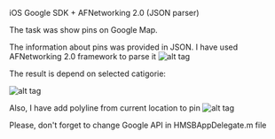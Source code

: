 iOS Google SDK + AFNetworking 2.0 (JSON parser)

The task was show pins on Google Map.

The information about pins was provided in JSON. I have used AFNetworking 2.0 framework to parse it
![alt tag](http://habrastorage.org/storage3/fcb/73b/eeb/fcb73beebc3a2e937f4a5e1d469cf0d0.png)

The result is depend on selected catigorie:

![alt tag](http://habrastorage.org/storage3/78f/994/7fe/78f9947fec08373645862ad0d152b3ec.png)

Also, I have add polyline from current location to pin
![alt tag](http://habrastorage.org/storage3/a25/1d0/497/a251d04978f1a03f14bdb15f8b0ca831.png)

Please, don't forget to change Google API in HMSBAppDelegate.m file

